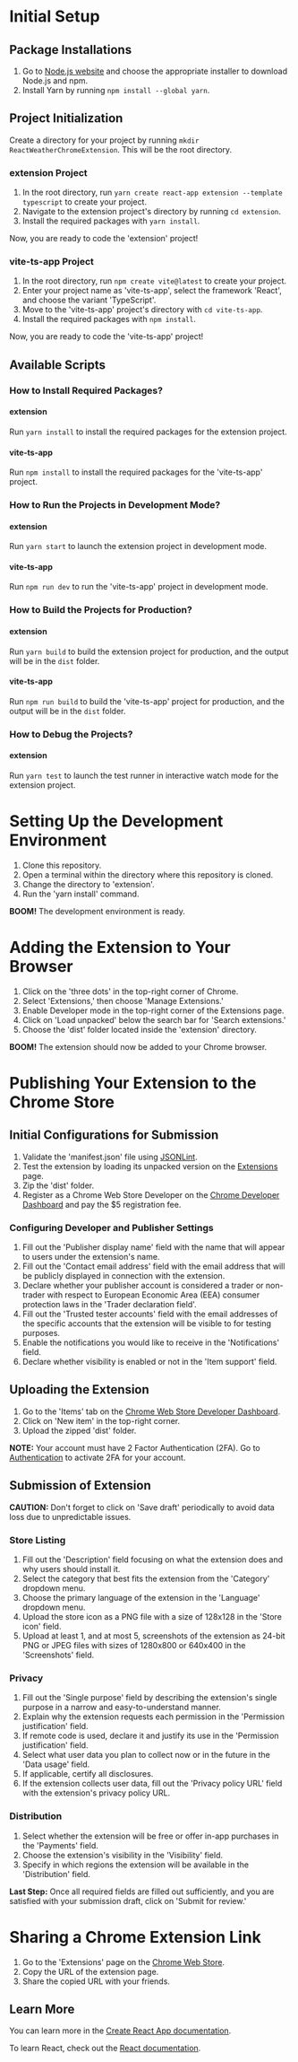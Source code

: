 # Initial Setup

## Package Installations

1. Go to [Node.js website](https://nodejs.org/en/download) and choose the appropriate installer to download Node.js and npm.
2. Install Yarn by running `npm install --global yarn`.

## Project Initialization

Create a directory for your project by running `mkdir ReactWeatherChromeExtension`. This will be the root directory.

### extension Project

1. In the root directory, run `yarn create react-app extension --template typescript` to create your project.
2. Navigate to the extension project's directory by running `cd extension`.
3. Install the required packages with `yarn install`.
   
Now, you are ready to code the 'extension' project!

### vite-ts-app Project

1. In the root directory, run `npm create vite@latest` to create your project.
2. Enter your project name as 'vite-ts-app', select the framework 'React', and choose the variant 'TypeScript'.
3. Move to the 'vite-ts-app' project's directory with `cd vite-ts-app`.
4. Install the required packages with `npm install`.

Now, you are ready to code the 'vite-ts-app' project!

## Available Scripts

### How to Install Required Packages?

#### extension
Run `yarn install` to install the required packages for the extension project.

#### vite-ts-app
Run `npm install` to install the required packages for the 'vite-ts-app' project.

### How to Run the Projects in Development Mode?

#### extension
Run `yarn start` to launch the extension project in development mode.

#### vite-ts-app
Run `npm run dev` to run the 'vite-ts-app' project in development mode.

### How to Build the Projects for Production?

#### extension
Run `yarn build` to build the extension project for production, and the output will be in the `dist` folder.

#### vite-ts-app
Run `npm run build` to build the 'vite-ts-app' project for production, and the output will be in the `dist` folder.

### How to Debug the Projects?

#### extension
Run `yarn test` to launch the test runner in interactive watch mode for the extension project.

# Setting Up the Development Environment

1. Clone this repository.
2. Open a terminal within the directory where this repository is cloned.
3. Change the directory to 'extension'.
4. Run the 'yarn install' command.

**BOOM!** The development environment is ready.

# Adding the Extension to Your Browser

1. Click on the 'three dots' in the top-right corner of Chrome.
2. Select 'Extensions,' then choose 'Manage Extensions.'
3. Enable Developer mode in the top-right corner of the Extensions page.
4. Click on 'Load unpacked' below the search bar for 'Search extensions.'
5. Choose the 'dist' folder located inside the 'extension' directory.

**BOOM!** The extension should now be added to your Chrome browser.

# Publishing Your Extension to the Chrome Store

## Initial Configurations for Submission

1. Validate the 'manifest.json' file using [JSONLint](https://jsonlint.com/).
2. Test the extension by loading its unpacked version on the [Extensions](chrome://extensions/) page.
3. Zip the 'dist' folder.
4. Register as a Chrome Web Store Developer on the [Chrome Developer Dashboard](https://chrome.google.com/webstore/devconsole/register) and pay the $5 registration fee.

### Configuring Developer and Publisher Settings

1. Fill out the 'Publisher display name' field with the name that will appear to users under the extension's name.
2. Fill out the 'Contact email address' field with the email address that will be publicly displayed in connection with the extension.
3. Declare whether your publisher account is considered a trader or non-trader with respect to European Economic Area (EEA) consumer protection laws in the 'Trader declaration field'.
4. Fill out the 'Trusted tester accounts' field with the email addresses of the specific accounts that the extension will be visible to for testing purposes.
5. Enable the notifications you would like to receive in the 'Notifications' field.
6. Declare whether visibility is enabled or not in the 'Item support' field.

## Uploading the Extension

1. Go to the 'Items' tab on the [Chrome Web Store Developer Dashboard](https://chrome.google.com/webstore/devconsole/).
2. Click on 'New item' in the top-right corner.
3. Upload the zipped 'dist' folder.

**NOTE:** Your account must have 2 Factor Authentication (2FA). Go to [Authentication](https://safety.google/authentication/) to activate 2FA for your account.

## Submission of Extension

**CAUTION:** Don't forget to click on 'Save draft' periodically to avoid data loss due to unpredictable issues.

### Store Listing

1. Fill out the 'Description' field focusing on what the extension does and why users should install it.
2. Select the category that best fits the extension from the 'Category' dropdown menu.
3. Choose the primary language of the extension in the 'Language' dropdown menu.
4. Upload the store icon as a PNG file with a size of 128x128 in the 'Store icon' field.
5. Upload at least 1, and at most 5, screenshots of the extension as 24-bit PNG or JPEG files with sizes of 1280x800 or 640x400 in the 'Screenshots' field.

### Privacy

1. Fill out the 'Single purpose' field by describing the extension's single purpose in a narrow and easy-to-understand manner.
2. Explain why the extension requests each permission in the 'Permission justification' field.
3. If remote code is used, declare it and justify its use in the 'Permission justification' field.
4. Select what user data you plan to collect now or in the future in the 'Data usage' field.
5. If applicable, certify all disclosures.
6. If the extension collects user data, fill out the 'Privacy policy URL' field with the extension's privacy policy URL.

### Distribution

1. Select whether the extension will be free or offer in-app purchases in the 'Payments' field.
2. Choose the extension's visibility in the 'Visibility' field.
3. Specify in which regions the extension will be available in the 'Distribution' field.

**Last Step:** Once all required fields are filled out sufficiently, and you are satisfied with your submission draft, click on 'Submit for review.'

# Sharing a Chrome Extension Link

1. Go to the 'Extensions' page on the [Chrome Web Store](https://chromewebstore.google.com/category/extensions).
2. Copy the URL of the extension page.
3. Share the copied URL with your friends.

## Learn More

You can learn more in the [Create React App documentation](https://facebook.github.io/create-react-app/docs/getting-started).

To learn React, check out the [React documentation](https://reactjs.org/).
